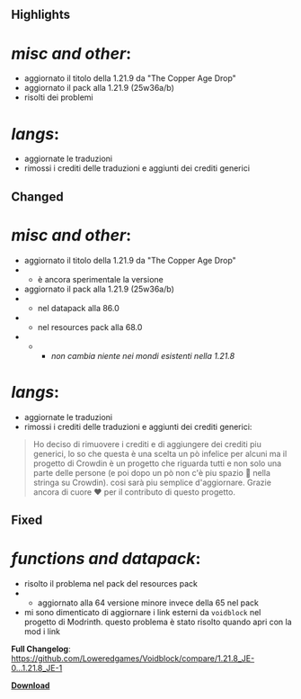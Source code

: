 ## Highlights

# _misc and other_:

- aggiornato il titolo della 1.21.9 da "The Copper Age Drop"
- aggiornato il pack alla 1.21.9 (25w36a/b)
- risolti dei problemi

# _langs_:

- aggiornate le traduzioni
- rimossi i crediti delle traduzioni e aggiunti dei crediti generici

## Changed

# _misc and other_:

- aggiornato il titolo della 1.21.9 da "The Copper Age Drop"
- - è ancora sperimentale la versione
- aggiornato il pack alla 1.21.9 (25w36a/b)
- - nel datapack alla 86.0
- - nel resources pack alla 68.0
- - - *non cambia niente nei mondi esistenti nella 1.21.8*

# _langs_:

- aggiornate le traduzioni
- rimossi i crediti delle traduzioni e aggiunti dei crediti generici:

> Ho deciso di rimuovere i crediti e di aggiungere dei crediti piu generici, lo so che questa è una scelta un pò infelice per alcuni ma il progetto di Crowdin è un progetto che riguarda tutti e non solo una parte delle persone (e poi dopo un pò non c'è piu spazio 🫤 nella stringa su Crowdin). cosi sarà piu semplice d'aggiornare.
> Grazie ancora di cuore ❤️ per il contributo di questo progetto.

## Fixed

# _functions and datapack_:

- risolto il problema nel pack del resources pack
- - aggiornato alla 64 versione minore invece della 65 nel pack
- mi sono dimenticato di aggiornare i link esterni da ```voidblock``` nel progetto di Modrinth. questo problema è stato risolto quando apri con la mod i link

**Full Changelog**: https://github.com/Loweredgames/Voidblock/compare/1.21.8_JE-0...1.21.8_JE-1

[**Download**](https://github.com/Loweredgames/Voidblock/releases/tag/1.21.8_JE-1)